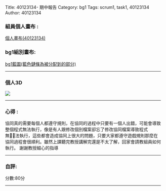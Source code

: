 Title: 40123134- 期中報告
Category: bg1
Tags: scrum1, task1, 40123134
Author: 40123134


<!-- PELICAN_END_SUMMARY -->

<h3> 組員個人畫布 :</h3> <a href="http://cdw2bg1-40123156.rhcloud.com/bg1/scrum40123134_task1">個人畫布(40123134)</a>

<h3> bg1組別畫布: </h3><a href="http://cdw2bg1-40123156.rhcloud.com/bg1/bg1_task1">bg1藍圖(藍色鏈條為被分配到的部分)</a>

<hr size="2" align="center" noshade width="100%" color=black>

<h3> 個人3D </h3>

<img src="./../files/bg1/40123134.jpg">

<hr size="2" align="center" noshade width="100%" color=black>

<h3> 心得 :</h3>
協同真的需要每個人都遵守規則，在協同的過程中只要有一個人出錯，可能會導致整個程式無法執行，像是有人跟修改個別檔案卻忘了修改協同檔案導致程式無法執行，這些都會造成協同上很大的問題，只要大家都遵守遊戲規則那麼在協同過程會很順利。雖然上課聽完教授講解完還是不太了解，回家會請教組員如何執行。  謝謝教授細心的指導

<hr size="2" align="center" noshade width="100%" color=black>

<h3> 自評:</h3>

分數:80分

<hr size="2" align="center" noshade width="100%" color=black>